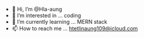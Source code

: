 - 👋 Hi, I’m @Hla-aung
- 👀 I’m interested in ... coding
- 🌱 I’m currently learning ... MERN stack
- 📫 How to reach me ... htetlinaung109@icloud.com

<!---
Hla-aung/Hla-aung is a ✨ special ✨ repository because its `README.md` (this file) appears on your GitHub profile.
You can click the Preview link to take a look at your changes.
--->
